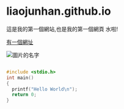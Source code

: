 # liaojunhan.github.io

這是我的第一個網站,也是我的第一個網頁 水啦!

[有一個網址](https://github.com/liaojunhan)























![圖片的名字](https://encrypted-tbn0.gstatic.com/images?q=tbn:ANd9GcSJd0_o4GApPFBJeRX_inTqL5STrEKfyrMUKw&usqp=CAU)




```C

#include <stdio.h>
int main()
{
  printf("Hello World\n");
  return 0;
}

```
